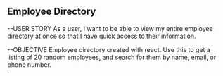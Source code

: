 ## Employee Directory

--USER STORY 
As a user, I want to be able to view my entire employee directory at once so that I have
quick access to their information.

--OBJECTIVE
Employee directory created with react. Use this to get a listing of 20 random 
employees, and search for them by name, email, or phone number.


